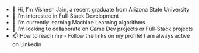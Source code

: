 - 👋 Hi, I’m Vishesh Jain, a recent graduate from Arizona State University
- 👀 I’m interested in Full-Stack Development
- 🌱 I’m currently learning Machine Learning algorithms
- 💞️ I’m looking to collaborate on Game Dev projects or Full-Stack projects
- 📫 How to reach me - Follow the links on my profile! I am always active on LinkedIn 

<!---
blazetornado2014/blazetornado2014 is a ✨ special ✨ repository because its `README.md` (this file) appears on your GitHub profile.
You can click the Preview link to take a look at your changes.
--->
